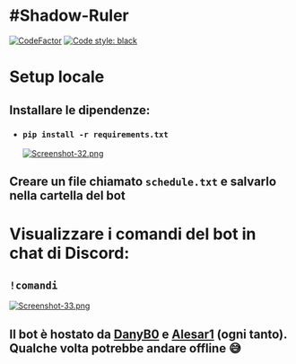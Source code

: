 # #Shadow-Ruler
[![CodeFactor](https://www.codefactor.io/repository/github/danyb0/shadow-ruler/badge)](https://www.codefactor.io/repository/github/danyb0/shadow-ruler)
[![Code style: black](https://img.shields.io/badge/code%20style-black-000000.svg)](https://github.com/psf/black)

# Setup locale
## Installare le dipendenze:
* ### `pip install -r requirements.txt`
  [![Screenshot-32.png](https://i.postimg.cc/k5Y9mKts/Screenshot-32.png)](https://postimg.cc/qtKWctw6)
## Creare un file chiamato `schedule.txt` e salvarlo nella cartella del bot

# Visualizzare i comandi del bot in chat di Discord:
## `!comandi`
[![Screenshot-33.png](https://i.postimg.cc/GmYqrC85/Screenshot-33.png)](https://postimg.cc/DSvqdRcr)

## Il bot è hostato da [DanyB0](https://github.com/DanyB0) e [Alesar1](https://github.com/Alesar1) (ogni tanto). Qualche volta potrebbe andare offline :sweat_smile:
